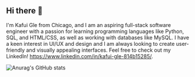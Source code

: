 ## Hi there 👋

I'm Kafui Gle from Chicago, and I am an aspiring full-stack software engineer with a passion for learning programming languages like Python, SQL, and HTML/CSS, as well as working with databases like MySQL. I have a keen interest in UI/UX and design and I am always looking to create user-friendly and visually appealing interfaces. Feel free to check out my LinkedIn!  https://www.linkedin.com/in/kafui-gle-814b15285/. 


![Anurag's GitHub stats](https://github-readme-stats.vercel.app/api?username=KafuiGle&show_icons=true)
